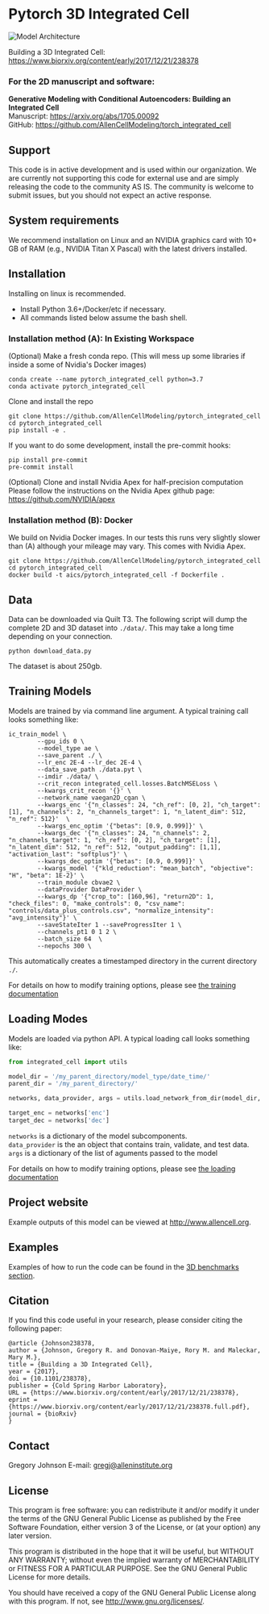 Pytorch 3D Integrated Cell
===============================

![Model Architecture](doc/images/model_arch.png?raw=true "Model Architecture")

Building a 3D Integrated Cell: https://www.biorxiv.org/content/early/2017/12/21/238378

### For the 2D manuscript and software:  

**Generative Modeling with Conditional Autoencoders: Building an Integrated Cell**  
Manuscript: https://arxiv.org/abs/1705.00092  
GitHub: https://github.com/AllenCellModeling/torch_integrated_cell 

## Support

This code is in active development and is used within our organization. We are currently not supporting this code for external use and are simply releasing the code to the community AS IS. The community is welcome to submit issues, but you should not expect an active response.

## System requirements

We recommend installation on Linux and an NVIDIA graphics card with 10+ GB of RAM (e.g., NVIDIA Titan X Pascal) with the latest drivers installed.

## Installation

Installing on linux is recommended.

- Install Python 3.6+/Docker/etc if necessary.
- All commands listed below assume the bash shell.

### **Installation method (A): In Existing Workspace**
(Optional) Make a fresh conda repo. (This will mess up some libraries if inside a some of Nvidia's Docker images)
```shell
conda create --name pytorch_integrated_cell python=3.7
conda activate pytorch_integrated_cell
```
Clone and install the repo
```shell
git clone https://github.com/AllenCellModeling/pytorch_integrated_cell
cd pytorch_integrated_cell
pip install -e .
```

If you want to do some development, install the pre-commit hooks:
```shell
pip install pre-commit
pre-commit install
```

(Optional) Clone and install Nvidia Apex for half-precision computation
Please follow the instructions on the Nvidia Apex github page:
https://github.com/NVIDIA/apex

### **Installation method (B): Docker**
We build on Nvidia Docker images. In our tests this runs very slightly slower than (A) although your mileage may vary. This comes with Nvidia Apex.
```shell
git clone https://github.com/AllenCellModeling/pytorch_integrated_cell
cd pytorch_integrated_cell
docker build -t aics/pytorch_integrated_cell -f Dockerfile .
```

## Data
Data can be downloaded via Quilt T3. The following script will dump the complete 2D and 3D dataset into `./data/`. This may take a long time depending on your connection.
```shell
python download_data.py
```
The dataset is about 250gb.

## Training Models
Models are trained by via command line argument. A typical training call looks something like:
```shell
ic_train_model \
        --gpu_ids 0 \
        --model_type ae \
        --save_parent ./ \
        --lr_enc 2E-4 --lr_dec 2E-4 \
        --data_save_path ./data.pyt \
		--imdir ./data/ \
        --crit_recon integrated_cell.losses.BatchMSELoss \
        --kwargs_crit_recon '{}' \
        --network_name vaegan2D_cgan \
        --kwargs_enc '{"n_classes": 24, "ch_ref": [0, 2], "ch_target": [1], "n_channels": 2, "n_channels_target": 1, "n_latent_dim": 512, "n_ref": 512}'  \
        --kwargs_enc_optim '{"betas": [0.9, 0.999]}' \
        --kwargs_dec '{"n_classes": 24, "n_channels": 2, "n_channels_target": 1, "ch_ref": [0, 2], "ch_target": [1], "n_latent_dim": 512, "n_ref": 512, "output_padding": [1,1], "activation_last": "softplus"}' \
        --kwargs_dec_optim '{"betas": [0.9, 0.999]}' \
        --kwargs_model '{"kld_reduction": "mean_batch", "objective": "H", "beta": 1E-2}' \
        --train_module cbvae2 \
        --dataProvider DataProvider \
        --kwargs_dp '{"crop_to": [160,96], "return2D": 1, "check_files": 0, "make_controls": 0, "csv_name": "controls/data_plus_controls.csv", "normalize_intensity": "avg_intensity"}' \
        --saveStateIter 1 --saveProgressIter 1 \
        --channels_pt1 0 1 2 \
        --batch_size 64  \
        --nepochs 300 \
```

This automatically creates a timestamped directory in the current directory `./`. 

For details on how to modify training options, please see [the training documentation](doc/training.md)

## Loading Modes
Models are loaded via python API. A typical loading call looks something like:
```python
from integrated_cell import utils

model_dir = '/my_parent_directory/model_type/date_time/'
parent_dir = '/my_parent_directory/'

networks, data_provider, args = utils.load_network_from_dir(model_dir, parent_dir)

target_enc = networks['enc']
target_dec = networks['dec']

```

`networks` is a dictionary of the model subcomponents.  
`data_provider` is the an object that contains train, validate, and test data.  
`args` is a dictionary of the list of aguments passed to the model

For details on how to modify training options, please see [the loading documentation](doc/loading.md)



## Project website
Example outputs of this model can be viewed at http://www.allencell.org.

## Examples ##
Examples of how to run the code can be found in the [3D benchmarks section](doc/benchmarks.md).

## Citation
If you find this code useful in your research, please consider citing the following paper:

    @article {Johnson238378,
	author = {Johnson, Gregory R. and Donovan-Maiye, Rory M. and Maleckar, Mary M.},
	title = {Building a 3D Integrated Cell},
	year = {2017},
	doi = {10.1101/238378},
	publisher = {Cold Spring Harbor Laboratory},
	URL = {https://www.biorxiv.org/content/early/2017/12/21/238378},
	eprint = {https://www.biorxiv.org/content/early/2017/12/21/238378.full.pdf},
	journal = {bioRxiv}
    }
			
## Contact
Gregory Johnson
E-mail: gregj@alleninstitute.org

## License
This program is free software: you can redistribute it and/or modify
it under the terms of the GNU General Public License as published by
the Free Software Foundation, either version 3 of the License, or
(at your option) any later version.

This program is distributed in the hope that it will be useful,
but WITHOUT ANY WARRANTY; without even the implied warranty of
MERCHANTABILITY or FITNESS FOR A PARTICULAR PURPOSE.  See the
GNU General Public License for more details.

You should have received a copy of the GNU General Public License
along with this program.  If not, see <http://www.gnu.org/licenses/>.
